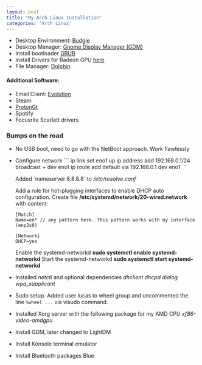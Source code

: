 ```yaml
---
layout: post
title: "My Arch Linux Installation"
categories: 'Arch Linux'
---
```


- Desktop Environment: [Budgie](https://wiki.archlinux.org/title/Budgie)
- Desktop Manager: [Gnome Display Manager (GDM)](https://wiki.archlinux.org/title/GDM) 
- Install bootloader [GRUB](https://wiki.archlinux.org/title/GRUB)
- Install Drivers for Radeon GPU [here](https://wiki.archlinux.org/title/AMDGPU)
- File Manager: [Dolphin](https://wiki.archlinux.org/title/Dolphin)

#### Additional Software:

- Email Client: [Evolution](https://wiki.archlinux.org/title/GNOME/Evolution)
- Steam
- [ProtonGt](https://github.com/DavidoTek/ProtonUp-Qt)
- Spotify
- Focusrite Scarlett drivers

### Bumps on the road

- No USB boot, need to go with the NetBoot approach. Work flawlessly

- Configure network 
  ´´´
    ip link set eno1 up
    ip address add 192.168.0.1/24 broadcast + dev eno1
    ip route add default via 192.168.0.1 dev eno1
  ´´´

  Added ´nameserver 8.8.8.8´ to _/etc/resolve.conf_

  Add a rule for hot-plugging interfaces to enable DHCP auto configuration. Create file __/etc/systemd/network/20-wired.network__ with content: 
  ```
  [Match]
  Name=en* // any pattern here. This pattern works with my interface (enp2s0)

  [Network]
  DHCP=yes
  ```
  
  Enable the systemd-networkd __sudo systemctl enable systemd-networkd__
  Start the systemd-networkd __sudo systemctl start systemd-networkd__

- Installed _netctl_ and optional dependencies _dhclient dhcpd dialog wpa_supplicant_

- Sudo setup. Added user lucas to wheel group and uncommented the line `%wheel ...` via visudo command.

- Installed Xorg server with the following package for my AMD CPU _xf86-video-amdgpu_

- Install GDM, later changed to LightDM

- Install Konsole terminal emulator

- Install Bluetooth packages Blue